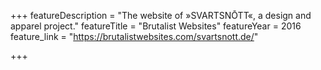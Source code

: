 +++
featureDescription = "The website of »SVARTSNŌTT«, a design and apparel project."
featureTitle = "Brutalist Websites"
featureYear = 2016
feature_link = "https://brutalistwebsites.com/svartsnott.de/"

+++
